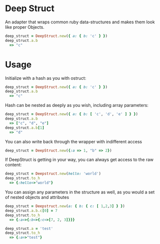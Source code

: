 Deep Struct
==========

An adapter that wraps common ruby data-structures and makes them look like proper Objects.

```ruby
deep_struct = DeepStruct.new({ a: { b: 'c' } })
deep_struct.a.b
  => "c"
```

Usage
=====

Initialize with a hash as you with ostruct:

```ruby
deep_struct = DeepStruct.new({ a: { b: 'c' } })
deep_struct.a.b
  => "c"
```

Hash can be nested as deeply as you wish, including array parameters:

```ruby
deep_struct = DeepStruct.new({ a: { b: [ 'c', 'd', 'e' ] } })
deep_struct.a.b
  => ["c", "d", "e"]
deep_struct.a.b[1]
  => "d"
```

You can also write back through the wrapper with indifferent access

```ruby
deep_struct = DeepStruct.new({:a => 1, "b" => 2})
```

If DeepStruct is getting in your way, you can always get access to the raw content:

```ruby
deep_struct = Deepstruct.new(hello: 'world')
deep_struct.to_h
  => {:hello=>"world"}
```
  
You can assign any parameters in the structure as well, as you would a set of nested objects and attributes

```ruby
deep_struct = Deepstruct.new(a: { b: { c: [ 1,2,3] } })
deep_struct.a.b.c[0] = 7
deep_struct.to_h
  => {:a=>{:b=>{:c=>[7, 2, 3]}}}

deep_struct.a = 'test'
deep_struct.to_h
  => {:a=>"test"}
```
